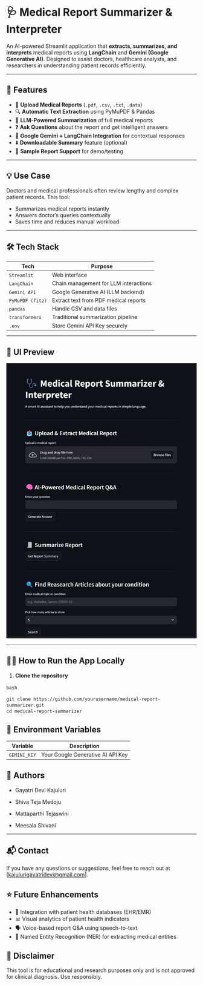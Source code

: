 # 🩺 Medical Report Summarizer & Interpreter

An AI-powered Streamlit application that **extracts, summarizes, and interprets** medical reports using **LangChain** and **Gemini (Google Generative AI)**. Designed to assist doctors, healthcare analysts, and researchers in understanding patient records efficiently.

---

## 🚀 Features

- 📄 **Upload Medical Reports** (`.pdf`, `.csv`, `.txt`, `.data`)
- 🔍 **Automatic Text Extraction** using PyMuPDF & Pandas
- 🧠 **LLM-Powered Summarization** of full medical reports
- ❓ **Ask Questions** about the report and get intelligent answers
- 💬 **Google Gemini + LangChain Integration** for contextual responses
- ⬇️ **Downloadable Summary** feature (optional)
- 🧪 **Sample Report Support** for demo/testing

---

## 💡 Use Case

Doctors and medical professionals often review lengthy and complex patient records. This tool:

- Summarizes medical reports instantly
- Answers doctor’s queries contextually
- Saves time and reduces manual workload

---

## 🛠️ Tech Stack

| Tech             | Purpose                                |
|------------------|----------------------------------------|
| `Streamlit`      | Web interface                          |
| `LangChain`      | Chain management for LLM interactions  |
| `Gemini API`     | Google Generative AI (LLM backend)     |
| `PyMuPDF (fitz)` | Extract text from PDF medical reports  |
| `pandas`         | Handle CSV and data files              |
| `transformers`   | Traditional summarization pipeline     |
| `.env`           | Store Gemini API Key securely          |

---

## 📸 UI Preview 

![App Screenshot](assets/app.png)

---

## 🧑‍💻 How to Run the App Locally

1. **Clone the repository**

`bash`
```
git clone https://github.com/yourusername/medical-report-summarizer.git
cd medical-report-summarizer
```


## 🔐 Environment Variables

| Variable     | Description                       |
| ------------ | --------------------------------- |
| `GEMINI_KEY` | Your Google Generative AI API Key |



## 🤝 Authors

- Gayatri Devi Kajuluri

- Shiva Teja Medoju

- Mattaparthi Tejaswini

- Meesala Shivani

---

## 📬 Contact

If you have any questions or suggestions, feel free to reach out at [kajulurigayatridevi@gmail.com].

## ⭐ Future Enhancements

- 🏥 Integration with patient health databases (EHR/EMR)
- 📊 Visual analytics of patient health indicators
- 🗣️ Voice-based report Q&A using speech-to-text
- 🧾 Named Entity Recognition (NER) for extracting medical entities


## 📢 Disclaimer

This tool is for educational and research purposes only and is not approved for clinical diagnosis. Use responsibly.

